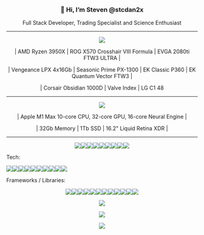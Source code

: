 
<!---
stcdan2x/stcdan2x is a ✨ special ✨ repository because its `README.md` (this file) appears on your GitHub profile.
You can click the Preview link to take a look at your changes.
--->
### <p align=center>👋 Hi, I’m Steven @stcdan2x</p>
<p align=center>Full Stack Developer, Trading Specialist and Science Enthusiast</p>

---


<p align=center><img src="https://img.shields.io/badge/Windows-0078D6?style=for-the-badge&logo=windows&logoColor=white"></p>
<p align=center>| AMD Ryzen 3950X | ROG X570 Crosshair VIII Formula | EVGA 2080ti FTW3 ULTRA |</p>
<p align=center>| Vengeance LPX 4x16Gb | Seasonic Prime PX-1300 | EK Classic P360 | EK Quantum Vector FTW3 |</p>
<p align=center>| Corsair Obsidian 1000D | Valve Index | LG C1 48 </p>

---
<p align=center><img src="https://img.shields.io/badge/mac%20os-000000?style=for-the-badge&logo=apple&logoColor=white"></p>
<p align=center>| Apple M1 Max 10-core CPU, 32-core GPU, 16-core Neural Engine |</p>
<p align=center>| 32Gb Memory | 1Tb SSD | 16.2" Liquid Retina XDR |</p>

---

<p align=center><img src="https://img.shields.io/badge/C-00599C?style=for-the-badge&logo=c&logoColor=white"><img src="https://img.shields.io/badge/C%2B%2B-00599C?style=for-the-badge&logo=c%2B%2B&logoColor=white"><img src="https://img.shields.io/badge/Python-FFD43B?style=for-the-badge&logo=python&logoColor=darkgreen"><img src="https://img.shields.io/badge/Java-ED8B00?style=for-the-badge&logo=java&logoColor=white"><img src="https://img.shields.io/badge/PHP-777BB4?style=for-the-badge&logo=php&logoColor=white"><img src="https://img.shields.io/badge/HTML5-E34F26?style=for-the-badge&logo=html5&logoColor=white"><img src="https://img.shields.io/badge/CSS3-1572B6?style=for-the-badge&logo=css3&logoColor=white"><img src="https://img.shields.io/badge/JavaScript-323330?style=for-the-badge&logo=javascript&logoColor=F7DF1E"><img src="https://img.shields.io/badge/GraphQl-E10098?style=for-the-badge&logo=graphql&logoColor=white"></p>
  
  <p>Tech:</p>
  <p><img src="https://img.shields.io/badge/MySQL-005C84?style=for-the-badge&logo=mysql&logoColor=white"><img src="https://img.shields.io/badge/MongoDB-4EA94B?style=for-the-badge&logo=mongodb&logoColor=white"><img src="https://img.shields.io/badge/MariaDB-003545?style=for-the-badge&logo=mariadb&logoColor=white"><img src="https://img.shields.io/badge/Node.js-339933?style=for-the-badge&logo=nodedotjs&logoColor=white"><img src="https://img.shields.io/badge/Docker-2CA5E0?style=for-the-badge&logo=docker&logoColor=white"><img src="https://img.shields.io/badge/Amazon_AWS-FF9900?style=for-the-badge&logo=amazonaws&logoColor=white"><img src="https://img.shields.io/badge/firebase-ffca28?style=for-the-badge&logo=firebase&logoColor=black"><img src="https://img.shields.io/badge/Heroku-430098?style=for-the-badge&logo=heroku&logoColor=white"><img src="https://img.shields.io/badge/Netlify-00C7B7?style=for-the-badge&logo=netlify&logoColor=white"><img src="https://img.shields.io/badge/shopify-8DB543?style=for-the-badge&logo=Shopify&logoColor=white"></p>
  
<p>Frameworks / Libraries:</p>

<p align=center><img src="https://img.shields.io/badge/React-20232A?style=for-the-badge&logo=react&logoColor=61DAFB"><img src="https://img.shields.io/badge/Redux-593D88?style=for-the-badge&logo=redux&logoColor=white"><img src="https://img.shields.io/badge/Angular-DD0031?style=for-the-badge&logo=angular&logoColor=white"><img src="https://img.shields.io/badge/jQuery-0769AD?style=for-the-badge&logo=jquery&logoColor=white"><img src="https://img.shields.io/badge/next.js-000000?style=for-the-badge&logo=nextdotjs&logoColor=white"><img src="https://img.shields.io/badge/Express.js-000000?style=for-the-badge&logo=express&logoColor=white"><img src="https://img.shields.io/badge/Express.js-000000?style=for-the-badge&logo=express&logoColor=white"><img src="https://img.shields.io/badge/Bootstrap-563D7C?style=for-the-badge&logo=bootstrap&logoColor=white"><img src="https://img.shields.io/badge/Gatsby-663399?style=for-the-badge&logo=gatsby&logoColor=white"><img src="https://img.shields.io/badge/Sass-CC6699?style=for-the-badge&logo=sass&logoColor=white"><img src="https://img.shields.io/badge/Vue.js-35495E?style=for-the-badge&logo=vuedotjs&logoColor=4FC08D"><img src="https://img.shields.io/badge/Amp-000?style=for-the-badge&logo=amp&logoColor=005AF0"></p>

<p align=center><img src="https://github-readme-stats.vercel.app/api/top-langs/?username=anuraghazra&langs_count=5&layout=compact&theme=vision-friendly-dark"></p>

<p align=center><img src="https://github-readme-stats.vercel.app/api?username=stcdan2x&hide=contribs,stars,issues&count_private=true&show_icons=true&theme=great-gatsby"></p>

<p align=center><img src="https://github-readme-streak-stats.herokuapp.com/?user=stcdan2x&theme=dark"></p>


